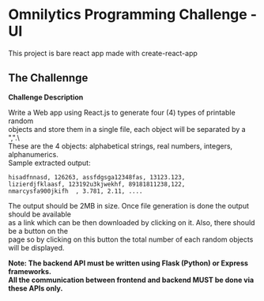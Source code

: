 # Omnilytics Programming Challenge - UI

This project is bare react app made with create-react-app

## The Challennge

**Challenge Description**

Write a Web app using React.js to generate four (4) types of printable random  
objects and store them in a single file, each object will be separated by a ",".\  
These are the 4 objects: alphabetical strings, real numbers, integers, alphanumerics.\
Sample extracted output:

`hisadfnnasd, 126263, assfdgsga12348fas, 13123.123,`  
`lizierdjfklaasf, 123192u3kjwekhf, 89181811238,122,`  
`nmarcysfa900jkifh  , 3.781, 2.11, ....`

The output should be 2MB in size. Once file generation is done the output should be available   
as a link which can be then downloaded by clicking on it. Also, there should be a button on the   
page so by clicking on this button the total number of each random objects will be displayed.


**Note: The backend API must be written using Flask (Python) or Express frameworks.  
All the communication between frontend and backend MUST be done via these APIs only.**

